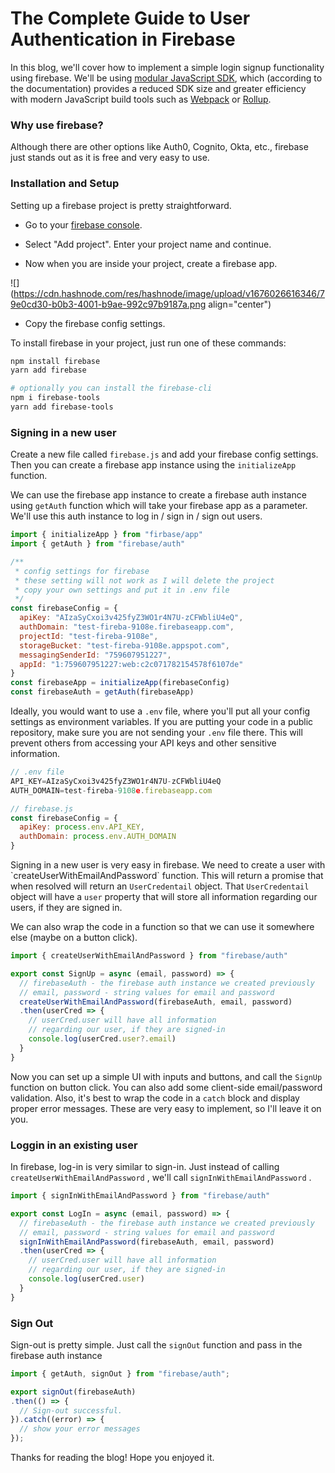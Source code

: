 # The Complete Guide to User Authentication in Firebase

In this blog, we'll cover how to implement a simple login signup functionality using firebase. We'll be using [modular JavaScript SDK](https://firebase.google.com/docs/web/learn-more?authuser=0&hl=en#modular-version), which (according to the documentation) provides a reduced SDK size and greater efficiency with modern JavaScript build tools such as [Webpack](https://webpack.js.org/) or [Rollup](https://rollupjs.org/).

### Why use firebase?

Although there are other options like Auth0, Cognito, Okta, etc., firebase just stands out as it is free and very easy to use.

### Installation and Setup

Setting up a firebase project is pretty straightforward.

* Go to your [firebase console](https://console.firebase.google.com/).
    
* Select "Add project". Enter your project name and continue.
    
* Now when you are inside your project, create a firebase app.
    

![](https://cdn.hashnode.com/res/hashnode/image/upload/v1676026616346/79e0cd30-b0b3-4001-b9ae-992c97b9187a.png align="center")

* Copy the firebase config settings.
    

To install firebase in your project, just run one of these commands:

```bash
npm install firebase
yarn add firebase

# optionally you can install the firebase-cli
npm i firebase-tools
yarn add firebase-tools
```

### Signing in a new user

Create a new file called `firebase.js` and add your firebase config settings. Then you can create a firebase app instance using the `initializeApp` function.

We can use the firebase app instance to create a firebase auth instance using `getAuth` function which will take your firebase app as a parameter. We'll use this auth instance to log in / sign in / sign out users.

```javascript
import { initializeApp } from "firbase/app"
import { getAuth } from "firebase/auth"

/**
 * config settings for firebase
 * these setting will not work as I will delete the project
 * copy your own settings and put it in .env file
 */
const firebaseConfig = {
  apiKey: "AIzaSyCxoi3v425fyZ3WO1r4N7U-zCFWbliU4eQ",
  authDomain: "test-fireba-9108e.firebaseapp.com",
  projectId: "test-fireba-9108e",
  storageBucket: "test-fireba-9108e.appspot.com",
  messagingSenderId: "759607951227",
  appId: "1:759607951227:web:c2c071782154578f6107de"
}
const firebaseApp = initializeApp(firebaseConfig)
const firebaseAuth = getAuth(firebaseApp)
```

Ideally, you would want to use a `.env` file, where you'll put all your config settings as environment variables. If you are putting your code in a public repository, make sure you are not sending your `.env` file there. This will prevent others from accessing your API keys and other sensitive information.

```javascript
// .env file
API_KEY=AIzaSyCxoi3v425fyZ3WO1r4N7U-zCFWbliU4eQ
AUTH_DOMAIN=test-fireba-9108e.firebaseapp.com

// firebase.js
const firebaseConfig = {
  apiKey: process.env.API_KEY,
  authDomain: process.env.AUTH_DOMAIN
}
```

Signing in a new user is very easy in firebase. We need to create a user with \`createUserWithEmailAndPassword\` function. This will return a promise that when resolved will return an `UserCredentail` object. That `UserCredentail` object will have a `user` property that will store all information regarding our users, if they are signed in.

We can also wrap the code in a function so that we can use it somewhere else (maybe on a button click).

```javascript
import { createUserWithEmailAndPassword } from "firebase/auth"

export const SignUp = async (email, password) => {
  // firebaseAuth - the firebase auth instance we created previously
  // email, password - string values for email and password
  createUserWithEmailAndPassword(firebaseAuth, email, password)
  .then(userCred => {
    // userCred.user will have all information
    // regarding our user, if they are signed-in
    console.log(userCred.user?.email)
  }
}
```

Now you can set up a simple UI with inputs and buttons, and call the `SignUp` function on button click. You can also add some client-side email/password validation. Also, it's best to wrap the code in a `catch` block and display proper error messages. These are very easy to implement, so I'll leave it on you.

### Loggin in an existing user

In firebase, log-in is very similar to sign-in. Just instead of calling `createUserWithEmailAndPassword` , we'll call `signInWithEmailAndPassword` .

```javascript
import { signInWithEmailAndPassword } from "firebase/auth"

export const LogIn = async (email, password) => {
  // firebaseAuth - the firebase auth instance we created previously
  // email, password - string values for email and password
  signInWithEmailAndPassword(firebaseAuth, email, password)
  .then(userCred => {
    // userCred.user will have all information
    // regarding our user, if they are signed-in
    console.log(userCred.user)
  }
}
```

### Sign Out

Sign-out is pretty simple. Just call the `signOut` function and pass in the firebase auth instance

```javascript
import { getAuth, signOut } from "firebase/auth";

export signOut(firebaseAuth)
.then(() => {
  // Sign-out successful.
}).catch((error) => {
  // show your error messages
});
```

Thanks for reading the blog! Hope you enjoyed it.